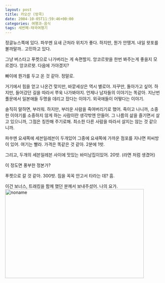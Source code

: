 ```yaml
---
layout: post
title: 카오산 (방콕)
date: 2004-10-05T11:59:46+00:00
categories: 여행과-음식
tags: 세번째-태국여행기
---
```

정글뉴스쪽에 있다. 파쑤멘 요새 근처라 위치가 좋다. 하지만, 뭔가 안땡겨. 내일 왓포를 볼까말까.. 고민하고 있다.

그냥 버스타고 푸켓으로 나가버리는 게 속편할지. 앙코르왓을 한번 봐주는게 좋을지 모르겠다. 앙코르왓. 다음에 가야겠지?

빠이에 뭔가를 두고 온 것 같아. 정말로.

거기에서 힘을 얻고 나온건 맞지만, 바깥세상은 역시 별로야. 자꾸만, 돌아가고 싶어. 하지만, 들어갔던 길을 따라서 쭈욱 나가봐야지. 언제나 남자들의 이야기는 똑같아. 지난번 풀문에서 일본애들 두명을 데리고 잤다는 이야기. 외국애들이 어떻다는 이야기.

솔직히 말하면, 부러워. 하지만, 부러운 사람을 죽여버리기로 했어. 죽이고 나니까, 소중한 이야기를 소중하지 않게 하는 사람이란 생각밖엔 안들어. 그 나름의 삶을 즐기면서 살고 있으니까, 그점은 칭찬해 주기로해. 최소한 다른 사람을 따라서 살지는 않는 것 같으니까.

파쑤멘 요새쪽에 세븐일레븐이 두개있어 그중에 요새쪽에 가까운 점포를 지나면 피씨방이 있어. 여기는 빨라. 가격은 똑같은 것 같아. 2분에 1밧.

그리고, 두개의 세븐일레븐 사이에 맛있는 바미남집이있어. 20밧. (라면 처럼 생겼어)

이 정도면 풍부한 정본가?

푸켓으로 갈 것 같아. 300밧. 짐을 꼭꼭 안고서 타라는 데? 흠.

이건 보너스, 트래킹을 함께 했던 분께서 보내주셨어. 나의 요가.
<a href="http://jinto.pe.kr/515/noname" rel="attachment wp-att-3394"><img src="http://jinto.pe.kr/wp-content/uploads/2004/10/noname.gif" alt="noname" width="450" height="289" class="alignnone size-full wp-image-3394" /></a>
